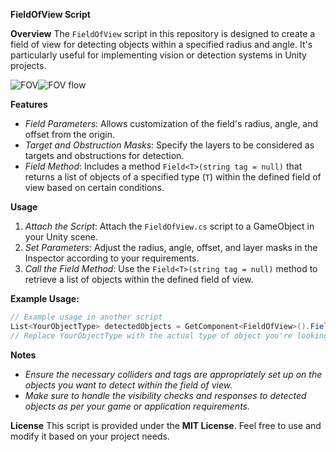 **FieldOfView Script**

**Overview**
The `FieldOfView` script in this repository is designed to create a field of view for detecting objects within a specified radius and angle. It's particularly useful for implementing vision or detection systems in Unity projects.

![FOV](https://github.com/Alaa-AbuSarah/FieldOfView/assets/121944937/e13d373d-a1b4-4729-8108-d472743b2231)![FOV flow](https://github.com/Alaa-AbuSarah/FieldOfView/assets/121944937/57436b7e-079b-4fd8-b808-35a9f0aa0bf9)

**Features**
- *Field Parameters*: Allows customization of the field's radius, angle, and offset from the origin.
- *Target and Obstruction Masks*: Specify the layers to be considered as targets and obstructions for detection.
- *Field Method*: Includes a method `Field<T>(string tag = null)` that returns a list of objects of a specified type (`T`) within the defined field of view based on certain conditions.

**Usage**
1. *Attach the Script*: Attach the `FieldOfView.cs` script to a GameObject in your Unity scene.
2. *Set Parameters*: Adjust the radius, angle, offset, and layer masks in the Inspector according to your requirements.
3. *Call the Field Method*: Use the `Field<T>(string tag = null)` method to retrieve a list of objects within the defined field of view.

**Example Usage:**
```csharp
// Example usage in another script
List<YourObjectType> detectedObjects = GetComponent<FieldOfView>().Field<YourObjectType>("YourTag");
// Replace YourObjectType with the actual type of object you're looking for and "YourTag" with the specific tag condition (or leave it null to ignore tag conditions).
```

**Notes**
- *Ensure the necessary colliders and tags are appropriately set up on the objects you want to detect within the field of view.*
- *Make sure to handle the visibility checks and responses to detected objects as per your game or application requirements.*

**License**
This script is provided under the **MIT License**. Feel free to use and modify it based on your project needs.

